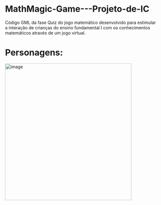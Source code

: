 # MathMagic-Game---Projeto-de-IC
Código GML da fase Quiz do jogo matemático desenvolvido para estimular a interação de crianças do ensino fundamental I com os conhecimentos matemáticos através de um jogo virtual. 

# Personagens:
<img width="414" height="448" alt="image" src="https://github.com/user-attachments/assets/4291b98a-8385-411d-b21e-7664477f15bd" />
